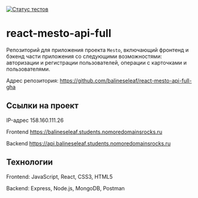 [![Статус тестов](../../actions/workflows/tests.yml/badge.svg)](../../actions/workflows/tests.yml)

# react-mesto-api-full
Репозиторий для приложения проекта `Mesto`, включающий фронтенд и бэкенд части приложения со следующими возможностями: авторизации и регистрации пользователей, операции с карточками и пользователями. 
  
Адрес репозитория: https://github.com/balineseleaf/react-mesto-api-full-gha

## Ссылки на проект

IP-адрес 158.160.111.26

Frontend https://balineseleaf.students.nomoredomainsrocks.ru

Backend https://api.balineseleaf.students.nomoredomainsrocks.ru

## Технологии

Frontend: JavaScript, React, CSS3, HTML5

Backend: Express, Node.js, MongoDB, Postman